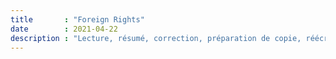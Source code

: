 ```yaml
---
title       : "Foreign Rights"
date        : 2021-04-22
description : "Lecture, résumé, correction, préparation de copie, réécriture."
---
```



